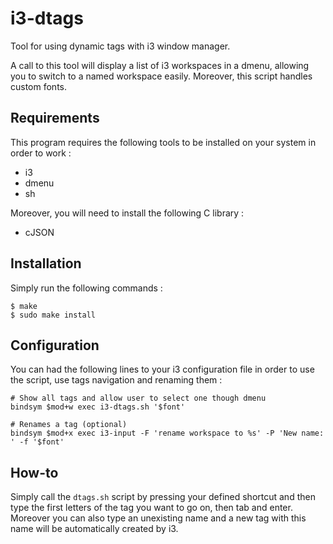 # i3-dtags

Tool for using dynamic tags with i3 window manager.

A call to this tool will display a list of i3 workspaces in a dmenu, allowing
you to switch to a named workspace easily. Moreover, this script handles custom
fonts.

## Requirements

This program requires the following tools to be installed on your system in
order to work :

 * i3
 * dmenu
 * sh

Moreover, you will need to install the following C library :

 * cJSON

## Installation

Simply run the following commands :

```
$ make
$ sudo make install
```

## Configuration

You can had the following lines to your i3 configuration file in order to
use the script, use tags navigation and renaming them :

```
# Show all tags and allow user to select one though dmenu
bindsym $mod+w exec i3-dtags.sh '$font'

# Renames a tag (optional)
bindsym $mod+x exec i3-input -F 'rename workspace to %s' -P 'New name: ' -f '$font'
```

## How-to

Simply call the `dtags.sh` script by pressing your defined shortcut and then
type the first letters of the tag you want to go on, then tab and enter.
Moreover you can also type an unexisting name and a new tag with this name
will be automatically created by i3.
